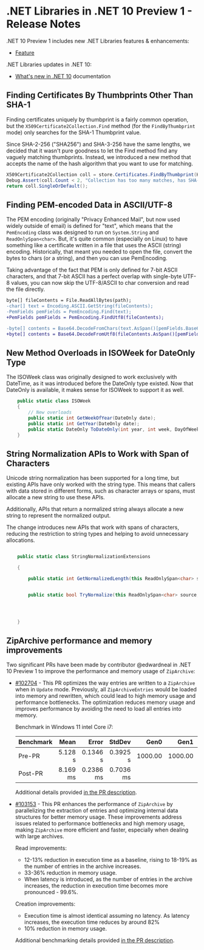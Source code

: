 # .NET Libraries in .NET 10 Preview 1 - Release Notes

.NET 10 Preview 1 includes new .NET Libraries features & enhancements:

- [Feature](#feature)

.NET Libraries updates in .NET 10:

- [What's new in .NET 10](https://learn.microsoft.com/dotnet/core/whats-new/dotnet-10/overview) documentation

## Finding Certificates By Thumbprints Other Than SHA-1

Finding certificates uniquely by thumbprint is a fairly common operation,
but the `X509Certificate2Collection.Find` method (for the `FindByThumbprint` mode) only searches for the SHA-1 Thumbprint value.

Since SHA-2-256 ("SHA256") and SHA-3-256 have the same lengths,
we decided that it wasn't pure goodness to let the Find method find any vaguely matching thumbprints.
Instead, we introduced a new method that accepts the name of the hash algorithm that you want to use for matching.

```C#
X509Certificate2Collection coll = store.Certificates.FindByThumbprint(HashAlgorithmName.SHA256, thumbprint);
Debug.Assert(coll.Count < 2, "Collection has too many matches, has SHA-2 been broken?");
return coll.SingleOrDefault();
```

## Finding PEM-encoded Data in ASCII/UTF-8

The PEM encoding (originally "Privacy Enhanced Mail", but now used widely outside of email) is defined for "text",
which means that the `PemEncoding` class was designed to run on `System.String` and `ReadOnlySpan<char>`.
But, it's quite common (especially on Linux) to have something like a certificate written in a file that uses the ASCII (string) encoding.
Historically, that meant you needed to open the file, convert the bytes to chars (or a string), and then you can use PemEncoding.

Taking advantage of the fact that PEM is only defined for 7-bit ASCII characters, and that 7-bit ASCII has a perfect overlap with single-byte UTF-8 values,
you can now skip the UTF-8/ASCII to char conversion and read the file directly.

```diff
byte[] fileContents = File.ReadAllBytes(path);
-char[] text = Encoding.ASCII.GetString(fileContents);
-PemFields pemFields = PemEncoding.Find(text);
+PemFields pemFields = PemEncoding.FindUtf8(fileContents);

-byte[] contents = Base64.DecodeFromChars(text.AsSpan()[pemFields.Base64Data]);
+byte[] contents = Base64.DecodeFromUtf8(fileContents.AsSpan()[pemFields.Base64Data]);
```

## New Method Overloads in ISOWeek for DateOnly Type

The ISOWeek class was originally designed to work exclusively with DateTime, as it was introduced before the DateOnly type existed. Now that DateOnly is available, it makes sense for ISOWeek to support it as well.

```C#
    public static class ISOWeek
    {
        // New overloads
        public static int GetWeekOfYear(DateOnly date);
        public static int GetYear(DateOnly date);
        public static DateOnly ToDateOnly(int year, int week, DayOfWeek dayOfWeek);
    }
```

## String Normalization APIs to Work with Span of Characters

Unicode string normalization has been supported for a long time, but existing APIs have only worked with the string type. This means that callers with data stored in different forms, such as character arrays or spans, must allocate a new string to use these APIs.
Additionally, APIs that return a normalized string always allocate a new string to represent the normalized output.

The change introduces new APIs that work with spans of characters, reducing the restriction to string types and helping to avoid unnecessary allocations.

```C#
    public static class StringNormalizationExtensions
    {
        public static int GetNormalizedLength(this ReadOnlySpan<char> source, NormalizationForm normalizationForm = NormalizationForm.FormC);

        public static bool TryNormalize(this ReadOnlySpan<char> source, Span<char> destination, out int charsWritten, NormalizationForm normalizationForm = NormalizationForm.FormC);



    }

```



## ZipArchive performance and memory improvements

Two significant PRs have been made by contributor @edwardneal in .NET 10 Preview 1 to improve the performance and memory usage of `ZipArchive`:

- [#102704](https://github.com/dotnet/runtime/pull/102704) - This PR optimizes the way entries are written to a `ZipArchive` when in `Update` mode. Previously, all `ZipArchiveEntries` would be loaded into memory and rewritten, which could lead to high memory usage and performance bottlenecks. The optimization reduces memory usage and improves performance by avoiding the need to load all entries into memory.

  Benchmark in Windows 11 intel Core i7:

    | Benchmark    | Mean    | Error    | StdDev   | Gen0      | Gen1      | Gen2      | Allocated |
    |---------- |--------:|---------:|---------:|----------:|----------:|----------:|----------:|
    | Pre-PR | 5.128 s | 0.1346 s | 0.3925 s | 1000.00 | 1000.00 | 1000.00 |      2 GB |
    | Post-PR | 8.169 ms | 0.2386 ms | 0.7036 ms | | | |      7.24 KB |

  Additional details provided [in the PR description](https://github.com/dotnet/runtime/pull/102704#issue-2317941700).

- [#103153](https://github.com/dotnet/runtime/pull/103153) - This PR enhances the performance of `ZipArchive` by parallelizing the extraction of entries and optimizing internal data structures for better memory usage. These improvements address issues related to performance bottlenecks and high memory usage, making `ZipArchive` more efficient and faster, especially when dealing with large archives.

    Read improvements:

    - 12-13% reduction in execution time as a baseline, rising to 18-19% as the number of entries in the archive increases.
    - 33-36% reduction in memory usage.
    - When latency is introduced, as the number of entries in the archive increases, the reduction in execution time becomes more pronounced - 99.6%.

    Creation improvements:

    - Execution time is almost identical assuming no latency. As latency increases, the execution time reduces by around 82%
    - 10% reduction in memory usage.

    Additional benchmarking details provided [in the PR description](https://github.com/dotnet/runtime/pull/103153#issue-2339713028).

